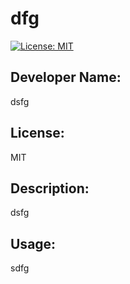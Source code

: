 # dfg
  [![License: MIT](https://img.shields.io/badge/License-MIT-yellow.svg)](https://opensource.org/licenses/MIT)

## Developer Name:
dsfg

## License:
MIT

## Description:
dsfg

## Usage:
sdfg